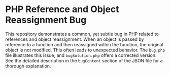 # PHP Reference and Object Reassignment Bug

This repository demonstrates a common, yet subtle bug in PHP related to references and object reassignment. When an object is passed by reference to a function and then reassigned within the function, the original object is not modified. This often leads to unexpected behavior. The `bug.php` file illustrates this issue, and `bugSolution.php` offers a corrected version.  See the detailed description in the `bugContent` section of the JSON file for a thorough explanation.